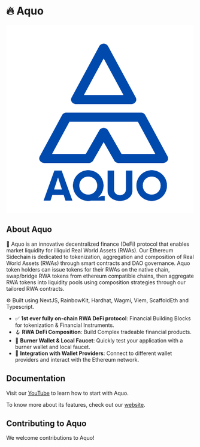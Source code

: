 # 🔥 Aquo

![Aquo Logo](https://github.com/zillerium/aquoassets/blob/main/public/bluelogo.png)

## About Aquo

🧪 Aquo is an innovative decentralized finance (DeFi) protocol that enables market liquidity for illiquid Real World Assets (RWAs). Our Ethereum Sidechain is dedicated to tokenization, aggregation and composition of Real World Assets (RWAs) through smart contracts and DAO governance. Aquo token holders can issue tokens for their RWAs on the native chain, swap/bridge RWA tokens from ethereum compatible chains, then aggregate RWA tokens into liquidity pools using composition strategies through our tailored RWA contracts.

⚙️ Built using NextJS, RainbowKit, Hardhat, Wagmi, Viem, ScaffoldEth and Typescript.

- ✅ **1st ever fully on-chain RWA DeFi protocol**: Financial Building Blocks for tokenization & Financial Instruments.
- 🪝 **RWA DeFi Composition**: Build Complex tradeable financial products.
- 🧱 **Burner Wallet & Local Faucet**: Quickly test your application with a burner wallet and local faucet.
- 🔐 **Integration with Wallet Providers**: Connect to different wallet providers and interact with the Ethereum network.

## Documentation

Visit our [YouTube](https://www.youtube.com/@Aquo-tt5bx) to learn how to start with Aquo.

To know more about its features, check out our [website](https://www.aquoassets.com).

## Contributing to Aquo

We welcome contributions to Aquo!
